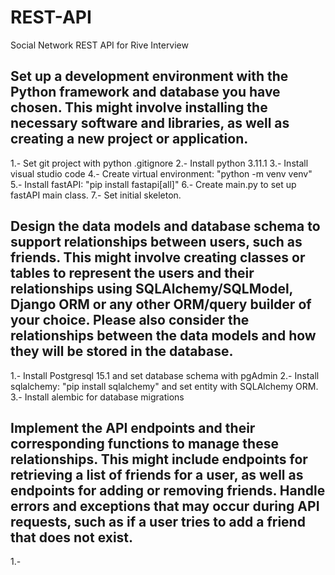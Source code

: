 # REST-API
Social Network REST API for Rive Interview

## Set up a development environment with the Python framework and database you have chosen. This might involve installing the necessary software and libraries, as well as creating a new project or application.
1.- Set git project with python .gitignore
2.- Install python 3.11.1
3.- Install visual studio code
4.- Create virtual environment: "python -m venv venv"
5.- Install fastAPI: "pip install fastapi[all]"
6.- Create main.py to set up fastAPI main class.
7.- Set initial skeleton.

## Design the data models and database schema to support relationships between users, such as friends. This might involve creating classes or tables to represent the users and their relationships using SQLAlchemy/SQLModel, Django ORM or any other ORM/query builder of your choice. Please also consider the relationships between the data models and how they will be stored in the database.

1.- Install Postgresql 15.1 and set database schema with pgAdmin
2.- Install sqlalchemy: "pip install sqlalchemy" and set entity with SQLAlchemy ORM.
3.- Install alembic for database migrations
## Implement the API endpoints and their corresponding functions to manage these relationships. This might include endpoints for retrieving a list of friends for a user, as well as endpoints for adding or removing friends. Handle errors and exceptions that may occur during API requests, such as if a user tries to add a friend that does not exist.
1.- 
